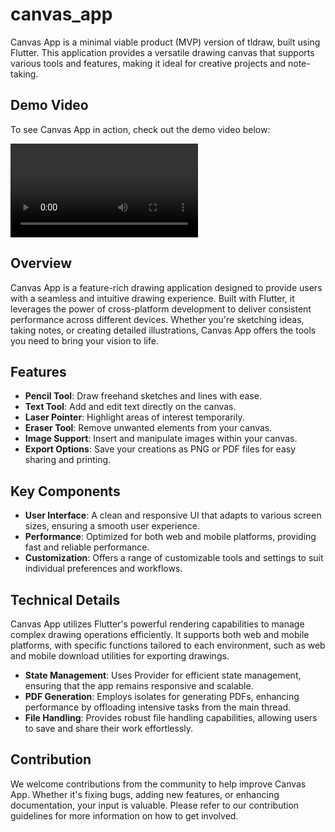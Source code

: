 # canvas_app

Canvas App is a minimal viable product (MVP) version of tldraw, built using Flutter. This application provides a versatile drawing canvas that supports various tools and features, making it ideal for creative projects and note-taking.

## Demo Video

To see Canvas App in action, check out the demo video below:

<video controls>
  <source src="./readme-assets/video.mp4" type="video/mp4">
  Your browser does not support the video tag.
</video>


## Overview

Canvas App is a feature-rich drawing application designed to provide users with a seamless and intuitive drawing experience. Built with Flutter, it leverages the power of cross-platform development to deliver consistent performance across different devices. Whether you're sketching ideas, taking notes, or creating detailed illustrations, Canvas App offers the tools you need to bring your vision to life.

## Features

- **Pencil Tool**: Draw freehand sketches and lines with ease.
- **Text Tool**: Add and edit text directly on the canvas.
- **Laser Pointer**: Highlight areas of interest temporarily.
- **Eraser Tool**: Remove unwanted elements from your canvas.
- **Image Support**: Insert and manipulate images within your canvas.
- **Export Options**: Save your creations as PNG or PDF files for easy sharing and printing.

## Key Components

- **User Interface**: A clean and responsive UI that adapts to various screen sizes, ensuring a smooth user experience.
- **Performance**: Optimized for both web and mobile platforms, providing fast and reliable performance.
- **Customization**: Offers a range of customizable tools and settings to suit individual preferences and workflows.

## Technical Details

Canvas App utilizes Flutter's powerful rendering capabilities to manage complex drawing operations efficiently. It supports both web and mobile platforms, with specific functions tailored to each environment, such as web and mobile download utilities for exporting drawings.

- **State Management**: Uses Provider for efficient state management, ensuring that the app remains responsive and scalable.
- **PDF Generation**: Employs isolates for generating PDFs, enhancing performance by offloading intensive tasks from the main thread.
- **File Handling**: Provides robust file handling capabilities, allowing users to save and share their work effortlessly.

## Contribution

We welcome contributions from the community to help improve Canvas App. Whether it's fixing bugs, adding new features, or enhancing documentation, your input is valuable. Please refer to our contribution guidelines for more information on how to get involved.
